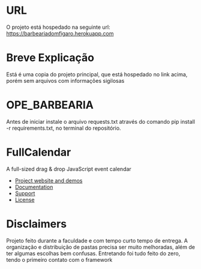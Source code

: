 # URL
O projeto está hospedado na seguinte url: https://barbeariadomfigaro.herokuapp.com

# Breve Explicação
Está é uma copia do projeto principal, que está hospedado no link acima, porém sem arquivos com informações sigilosas


# OPE_BARBEARIA
<p> Antes de iniciar instale o arquivo requests.txt através do comando pip install -r requirements.txt, no terminal do repositório.</p>


# FullCalendar

A full-sized drag & drop JavaScript event calendar

- [Project website and demos](http://fullcalendar.io/)
- [Documentation](http://fullcalendar.io/docs)
- [Support](http://fullcalendar.io/support)
- [License](LICENSE.txt)


# Disclaimers

Projeto feito durante a faculdade e com tempo curto tempo de entrega.
A organização e distribuição de pastas precisa ser muito melhoradas,
além de ter algumas escolhas bem confusas. 
Entretando foi tudo feito do zero, tendo o primeiro contato com o framework

